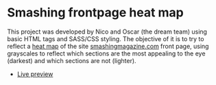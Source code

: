 # Smashing frontpage heat map

This project was developed by Nico and Oscar (the dream team) using basic HTML tags and SASS/CSS styling.
The objective of it is to try to reflect a [heat map](https://www.optimizely.com/optimization-glossary/heatmap/)
of the site [smashingmagazine.com](https://www.smashingmagazine.com/) front page, using grayscales to reflect
which sections are the most appealing to the eye (darkest) and which sections are not (lighter).

* [Live preview](https://rawcdn.githack.com/oscarnava/smashing-grayscale-heat-map/2d6cbb98cd29bb780fd8de1ac49e6faf9c918e28/index.html
)
